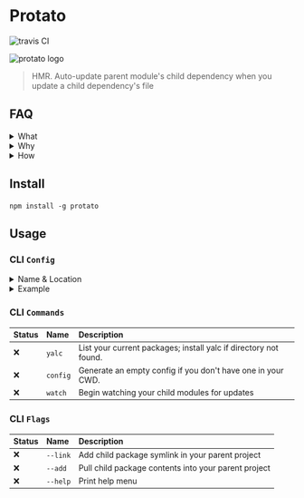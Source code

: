 # Protato
![travis CI](https://travis-ci.org/servexyz/protato-cli.svg?branch=master)

![protato logo](./docs/logo/protato.svg)

> HMR. Auto-update parent module's child dependency when you update a child dependency's file

## FAQ

<details>
  <summary>What</summary>
Auto-update parent module when a child module's file changes.
</details>

<details>
  <summary>Why</summary>
There are a lot of great projects (lerna, yarn workspaces, vscode) that solve code organization issues. I wanted a HMR tool that parsed a config and worked with my monolith tool of choice ( <a href="https://www.npmjs.com/package/repo-genesis">repo-genesis</a> )

This is a summary of how Protato fits into my design/development flow.
<img src="./docs/Flows - UI - Protato - Protato - Tech Summary.png" alt="protato tech summary"/>
</details>

<details>
  <summary>How</summary>
  Under the hood, this is using <a href="https://github.com/whitecolor/yalc">yalc</a> which avoids some of the pain points around NPM global modules. 
  
  The reason I went with yalc was because of the difficulty of installing or linking modules to a specific directory in a cross-platform way.
  
  <b>References</b>
  * <a href="https://docs.npmjs.com/files/folders">npm-folders</a>
  * <a href="https://github.com/servexyz/protato-lib/pull/6">protato-lib/pull/6</a> for a play-by-play of the discovery process(all the things to not do)
</details>

## Install

```
npm install -g protato
```

## Usage

### CLI `Config`

<details>
<summary>Name & Location</summary>
<b>.protato.js</b> should be stored in your project's root directory. If your root directory and your parent are one in the same, then set the directory to "."
</details>

<details>
<summary>Example</summary>

<pre><code class="language-javascript">
export const config = {
  parent: {
    dir: "sandbox/node-starter"
  },
  children: [
    {
      dir: "sandbox/npm-starter-sample-module",
      src: "src"
    },
    {
      dir: "sandbox/library-genesis",
      src: "src"
    }
  ]
};
</code></pre>

- <b><em>.protato.js</em></b> this file should be declared at the root of your project
- <b>parent</b> is your main project; your entry point. It will consume children modules and do something useful with them.
- <b>children</b> are the modules that will be "installed" into the parent module directory
- <b>"dir"</b> refers to the relative directory where your projects are stored <em>from</em> your current working directory. This value will default to `process.cwd()`. You can override this by setting the environment variable <code>process.env.configRootDir</code>
- <b>"src"</b> refers to the source directory where your source code is stored for your child project. It's the directory that's being watched. Hypothetically, you could make it your build directory as well if your project completely recompiles & rebuilds on every save (although I haven't tested this hypothetical; might be dragons here)
  </details>

### CLI `Commands`

| Status | Name     | Description                                                      |
|:-------|:---------|:-----------------------------------------------------------------|
| :x:    | `yalc`   | List your current packages; install yalc if directory not found. |
| :x:    | `config` | Generate an empty config if you don't have one in your CWD.      |
| :x:    | `watch`  | Begin watching your child modules for updates                    |

### CLI `Flags`

| Status | Name     | Description                                          |
|:-------|:---------|:-----------------------------------------------------|
| :x:    | `--link` | Add child package symlink in your parent project     |
| :x:    | `--add`  | Pull child package contents into your parent project |
| :x:    | `--help` | Print help menu                                      |

